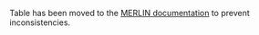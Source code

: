 Table has been moved to the [MERLIN documentation](#s=MERLIN/doc/globals/enemy-etc) to prevent inconsistencies.
